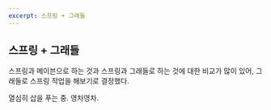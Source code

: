 ```yaml
---
excerpt: 스프링 + 그래들
---
```


## 스프링 + 그래들

스프링과 메이븐으로 하는 것과 스프링과 그래들로 하는 것에 대한 비교가 많이 있어, 그래들로 스프링 작업을 해보기로 결정했다.

열심히 삽을 푸는 중. 영차영차.
